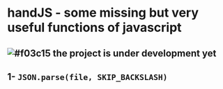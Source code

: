 # handJS - some missing but very useful functions of javascript

## ![#f03c15](https://placehold.it/15/f03c15/000000?text=+) the project is under development yet

## 1- `JSON.parse(file, SKIP_BACKSLASH)`

